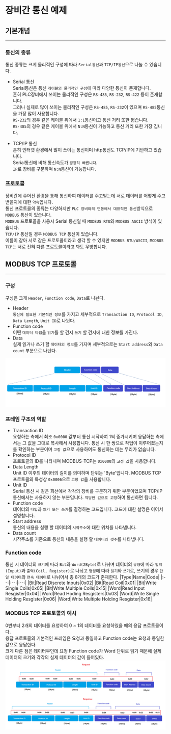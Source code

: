 # 장비간 통신 예제

## 기본개념
---
### 통신의 종류
통신 종류는 크게 물리적인 구성에 따라 `Serial통신`과 `TCP/IP통신`으로 나눌 수 있습니다.
 
* Serial 통신  
Serial통신은 통신 `케이블의 물리적인 구성`에 따라 다양한 통신이 존재합니다.  
흔히 PLC장비에서 쓰이는 물리적인 구성은 `RS-485`, `RS-232`, `RS-422` 등이 존재합니다.  
그러나 실제로 많이 쓰이는 물리적인 구성은 `RS-485`, `RS-232`이 있으며 `RS-485`통신을 가장 많이 사용합니다.  
`RS-232`의 경우 같은 케이블 위에서 `1:1`통신이고 통신 거리 또한 짧습니다.  
`RS-485`의 경우 같은 케이블 위에서 `N:N`통신이 가능하고 통신 거리 또한 가장 깁니다.

* TCP/IP 통신  
흔히 인터넷 환경에서 많이 쓰이는 통신이며 http통신도 TCP/IP에 기반하고 있습니다.  
Serial통신에 비해 통신속도가 `굉장히 빠릅니다`.  
`IP`로 장비를 구분하며 `N:N`통신이 가능합니다.

### 프로토콜
장비간에 주어진 환경을 통해 통신하여 데이터를 주고받는데 서로 데이터를 어떻게 주고받을지에 대한 `약속`입니다.  
통신 프로토콜의 종류는 다양하지만 `PLC 장비와의 연동에서 대표적인 통신`방식으로 `MODBUS` 통신이 있습니다.  
`MODBUS` 프로토콜을 사용시 Serial 통신일 때 `MODBUS RTU`와 `MODBUS ASCII` 방식이 있습니다.  
`TCP/IP` 통신일 경우 `MODBUS TCP` 통신이 있습니다.  
이름이 같아 서로 같은 프로토콜이라고 생각 할 수 있지만 `MODBUS RTU/ASCII`, `MODBUS TCP`는 서로 전혀 다른 프로토콜이라고 봐도 무방합니다.

## MODBUS TCP 프로토콜
---
### 구성
구성은 크게 `Header`, `Function code`, `Data`로 나뉜다.
* Header  
`통신에 필요한 기본적인 정보`를 가지고 세부적으로 `Transaction ID`, `Protocol ID`, `Data Length`, `Unit ID`로 나뉜다.
* Function code  
어떤 `데이터 타입`을 `읽기`를 할 건지 `쓰기` 할 건지에 대한 정보를 가진다.
* Data  
실제 읽거나 쓰기 할 `데이터의 정보`를 가지며 세부적으로는 `Start address`와 `Data count` 부분으로 나뉜다.


![MODBUS TCP 구성](./img/modbus_tcp.png)

### 프레임 구조의 역할
* Transaction ID  
요청하는 측에서 최초 `0x0000` 값부터 통신 시작하여 1씩 증가시키며 응답하는 측에서는 그 값을 그대로 복사해서 사용합니다. 통신 시 한 쌍으로 작업이 이루어졌는지를 확인하는 부분이며 `고정 값`으로 사용하여도 통신하는 데는 무리가 없습니다.
* Protocol ID  
프로토콜의 ID를 나타내며 MODBUS-TCP는 `0x0000`의 `고정 값`을 사용합니다.
* Data Length  
Unit ID 이후의 데이터의 길이를 의미하며 단위는 'Byte'입니다. MODBUS TCP 프로토콜의 특성상 `0x0006`으로 `고정 값`을 사용합니다.
* Unit ID  
Serial 통신 시 같은 회선에서 각각의 장비를 구분하기 위한 부분이었으며 TCP/IP통신에서는 사용하지 않는 부분입니다. `적당한 값으로 고정`하여 통신하면 됩니다.
* Function code  
데이터의 `타입`과 `읽기 또는 쓰기`를 결정하는 코드입니다. 코드에 대한 설명은 이어서 설명합니다.
* Start address  
통신의 내용을 실행 할 데이터의 `시작주소`에 대한 위치를 나타냅니다.
* Data count  
시작주소를 기준으로 통신의 내용을 실행 할 `데이터의 갯수`를 나타냅니다.

### Function code
통신 시 데이터의 `크기`에 따라 `Bit`와 `Word(2Byte)`로 나뉘며 데이터의 `유형`에 따라 `입력(Input)`과 `출력(Coil, Register)`로 나뉘고 `명령`에 따라 `읽기`와 `쓰기`로, 쓰기의 경우 `단일 데이터`와 `연속 데이터`로 나뉘어서 총 8개의 코드가 존재한다.
|Type|Name|Code|
|:--:|:--:|:--:|
|Bit|Read Discrete Inputs|0x02|
|Bit|Read Coil|0x01|
|Bit|Write Single Coils|0x05|
|Bit|Write Multiple Coils|0x15|
|Word|Read Input Resgister|0x04|
|Word|Read Hoding Resgisters|0x03|
|Word|Write Single Holding Resgister|0x06|
|Word|Write Multiple Holding Resgister|0x16|

### MODBUS TCP 프로토콜의 예시
0번부터 2개의 데이터를 요청하여 0 ~ 1의 데이터를 요청하였을 때의 응답 프로토콜이다.  
응답 프로토콜의 기본적인 프레임은 요청과 동일하고 Function code는 요청과 동일한 값으로 응답한다.  
크게 다른 점은 데이터부인데 요청 Function code가 Word 단위로 읽기 때문에 실제 데이터의 크기와 각각의 실제 데이터의 값이 들어있다.
![MODBUS TCP 예시](./img/modbus_tcp_example.png)